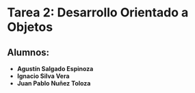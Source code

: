 # Tarea 2: Desarrollo Orientado a Objetos
## Alumnos:

- **Agustín Salgado Espinoza**
- **Ignacio Silva Vera**
- **Juan Pablo Nuñez Toloza**